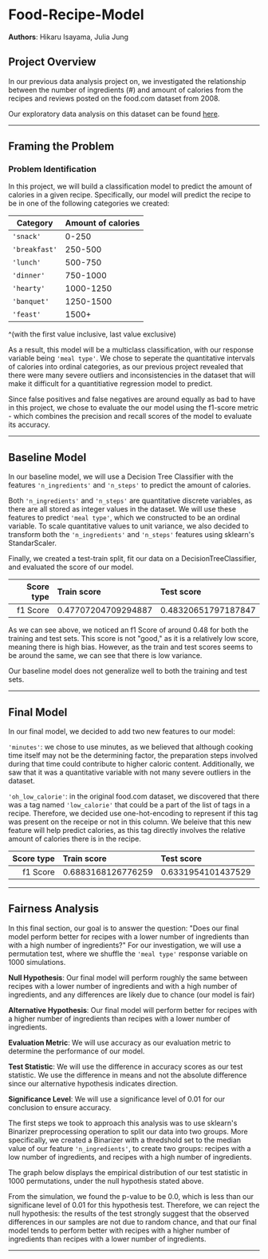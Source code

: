 # Food-Recipe-Model
**Authors**: Hikaru Isayama, Julia Jung

## Project Overview

In our previous data analysis project on, we investigated the relationship between the number of ingredients (#) and amount of calories from the recipes and reviews posted on the food.com dataset from 2008.

Our exploratory data analysis on this dataset can be found [here](https://seanisayama.github.io/Food-Recipe-Study/).

---

## Framing the Problem

### Problem Identification

In this project, we will build a classification model to predict the amount of calories in a given recipe. Specifically, our model will predict the recipe to be in one of the following categories we created:

|Category|Amount of calories|
|---|---|
|`'snack'`	|0-250|
|`'breakfast'`	|250-500|
|`'lunch'`	|500-750|
|`'dinner'`	|750-1000|
|`'hearty'`	|1000-1250|
|`'banquet'`	|1250-1500|
|`'feast'`	|1500+|
^(with the first value inclusive, last value exclusive)

As a result, this model will be a multiclass classification, with our response variable being `'meal type'`. We chose to seperate the quantitative intervals of calories into ordinal categories, as our previous project revealed that there were many severe outliers and inconsistencies in the dataset that will make it difficult for a quantitiative regression model to predict.

Since false positives and false negatives are around equally as bad to have in this project, we chose to evaluate the our model using the f1-score metric - which combines the precision and recall scores of the model to evaluate its accuracy.

---

## Baseline Model

In our baseline model, we will use a Decision Tree Classifier with the features `'n_ingredients'` and `'n_steps'` to predict the amount of calories. 

Both `'n_ingredients'` and `'n_steps'` are quantitative discrete variables, as there are all stored as integer values in the dataset. We will use these features to predict `'meal type'`, which we constructed to be an ordinal variable. To scale quantitative values to unit variance, we also decided to transform both the `'n_ingredients'` and `'n_steps'` features using sklearn's StandarScaler.

Finally, we created a test-train split, fit our data on a DecisionTreeClassifier, and evaluated the score of our model.

| Score type   | Train score         | Test score          |
|-------------:|:--------------------|:--------------------|
| f1 Score     | 0.47707204709294887 | 0.48320651797187847 |

As we can see above, we noticed an f1 Score of around 0.48 for both the training and test sets. This score is not "good," as it is a relatively low score, meaning there is high bias. However, as the train and test scores seems to be around the same, we can see that there is low variance.

Our baseline model does not generalize well to both the training and test sets.

---

## Final Model

In our final model, we decided to add two new features to our model:

`'minutes'`: we chose to use minutes, as we believed that although cooking time itself may not be the determining factor,  the preparation steps involved during that time could contribute to higher caloric content. Additionally, we saw that it was a quantitative variable with not many severe outliers in the dataset.

`'oh_low_calorie'`: in the original food.com dataset, we discovered that there was a tag named `'low_calorie'` that could be a part of the list of tags in a recipe. Therefore, we decided use one-hot-encoding to represent if this tag was present on the receipe or not in this column. We beleive that this new feature will help predict calories, as this tag directly involves the relative amount of calories there is in the recipe.

| Score type   | Train score         | Test score          |
|-------------:|:--------------------|:--------------------|
| f1 Score     | 0.6883168126776259  | 0.6331954101437529  |

---

## Fairness Analysis

In this final section, our goal is to answer the question: "Does our final model perform better for recipes with a lower number of ingredients than with a high number of ingredients?" For our investigation, we will use a permutation test, where we shuffle the `'meal type'` response variable on 1000 simulations.

**Null Hypothesis**: Our final model will perform roughly the same between recipes with a lower number of ingredients and with a high number of ingredients, and any differences are likely due to chance (our model is fair)

**Alternative Hypothesis**: Our final model will perform better for recipes with a higher number of ingredients than recipes with a lower number of ingredients. 

**Evaluation Metric**: We will use accuracy as our evaluation metric to determine the performance of our model.

**Test Statistic**: We will use the difference in accuracy scores as our test statistic. We use the difference in means and not the absolute difference since our alternative hypothesis indicates direction.

**Significance Level**: We will use a significance level of 0.01 for our conclusion to ensure accuracy.

The first steps we took to approach this analysis was to use sklearn's Binarizer preprocessing operation to split our data into two groups. More specifically, we created a Binarizer with a thredshold set to the median value of our feature `'n_ingredients'`, to create two groups: recipes with a low number of ingredients, and recipes with a high number of ingredients.

The graph below displays the empirical distribution of our test statistic in 1000 permutations, under the null hypothesis stated above.

From the simulation, we found the p-value to be 0.0, which is less than our significane level of 0.01 for this hypothesis test. Therefore, we can reject the null hypothesis: the results of the test strongly suggest that the observed differences in our samples are not due to random chance, and that our final model tends to perform better with recipes with a higher number of ingredients than recipes with a lower number of ingredients.

---
